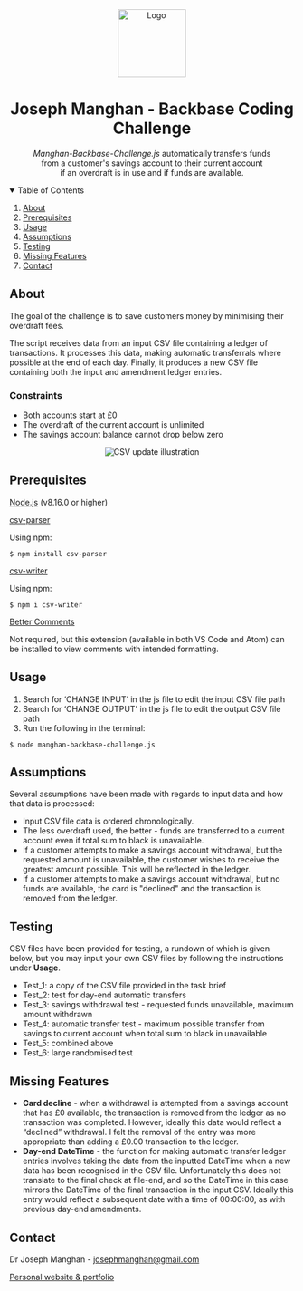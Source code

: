 <div align="center">
  <a href="https://www.josephmanghan.com/">
    <img src="https://svgshare.com/i/Y_7.svg" alt="Logo" width="120" height="120">
  </a>
  <h1> Joseph Manghan - Backbase Coding Challenge</h1>
  <p>
    <em>Manghan-Backbase-Challenge.js</em> automatically transfers funds <br>from a customer's savings account to their current account <br>if an overdraft is in use       and if funds are available. 
  </p>
</div>

<!-- TABLE OF CONTENTS -->
<details open="open">
  <summary>Table of Contents</summary>
  <ol>
    <li><a href="#about">About</a></li>
    <li><a href="#Prerequisites">Prerequisites</a></li>
    <li><a href="#usage">Usage</a></li>
    <li><a href="#assumptions">Assumptions</a></li>
    <li><a href="#testing">Testing</a></li>
    <li><a href="#missing-features">Missing Features</a></li>
    <li><a href="#contact">Contact</a></li>
  </ol>
</details>

## About

The goal of the challenge is to save customers money by minimising their overdraft fees. 

The script receives data from an input CSV file containing a ledger of transactions. It processes this data, making automatic transferrals where possible at the end of each day. Finally, it produces a new CSV file containing both the input and amendment ledger entries.

### Constraints

- Both accounts start at £0 
- The overdraft of the current account is unlimited 
- The savings account balance cannot drop below zero

<div align="center">
  <img src="https://i.ibb.co/YZnSQXy/csv-update-illustration.png" alt="CSV update illustration">
</div>

## Prerequisites

[Node.js](https://nodejs.org/en/download/) (v8.16.0 or higher)

[csv-parser](https://github.com/mafintosh/csv-parser)

Using npm:
```console
$ npm install csv-parser
```
[csv-writer](https://www.npmjs.com/package/csv-writer)

Using npm:
```console
$ npm i csv-writer
```
[Better Comments](https://marketplace.visualstudio.com/items?itemName=aaron-bond.better-comments)

Not required, but this extension (available in both VS Code and Atom) can be installed to view comments with intended formatting. 

## Usage 
1. Search for ‘CHANGE INPUT’ in the js file to edit the input CSV file path
2. Search for ‘CHANGE OUTPUT' in the js file to edit the output CSV file path
3. Run the following in the terminal:
```console
$ node manghan-backbase-challenge.js
```

## Assumptions
Several assumptions have been made with regards to input data and how that data is processed:
- Input CSV file data is ordered chronologically.
- The less overdraft used, the better - funds are transferred to a current account even if total sum to black is unavailable.
- If a customer attempts to make a savings account withdrawal, but the requested amount is unavailable, the customer wishes to receive the greatest amount possible. This will be reflected in the ledger.
- If a customer attempts to make a savings account withdrawal, but no funds are available, the card is "declined" and the transaction is removed from the ledger.

## Testing

CSV files have been provided for testing, a rundown of which is given below, but you may input your own CSV files by following the instructions under **Usage**. 
- Test_1: a copy of the CSV file provided in the task brief
- Test_2: test for day-end automatic transfers
- Test_3: savings withdrawal test - requested funds unavailable, maximum amount withdrawn
- Test_4: automatic transfer test - maximum possible transfer from savings to current account when total sum to black in unavailable
- Test_5: combined above
- Test_6: large randomised test

## Missing Features
- **Card decline** - when a withdrawal is attempted from a savings account that has £0 available, the transaction is removed from the ledger as no transaction was completed. However, ideally this data would reflect a “declined” withdrawal. I felt the removal of the entry was more appropriate than adding a £0.00 transaction to the ledger.
- **Day-end DateTime** - the function for making automatic transfer ledger entries involves taking the date from the inputted DateTime when a new data has been recognised in the CSV file. Unfortunately this does not translate to the final check at file-end, and so the DateTime in this case mirrors the DateTime of the final transaction in the input CSV. Ideally this entry would reflect a subsequent date with a time of 00:00:00, as with previous day-end amendments.

## Contact
Dr Joseph Manghan - josephmanghan@gmail.com

[Personal website & portfolio](https://www.josephmanghan.com/)

